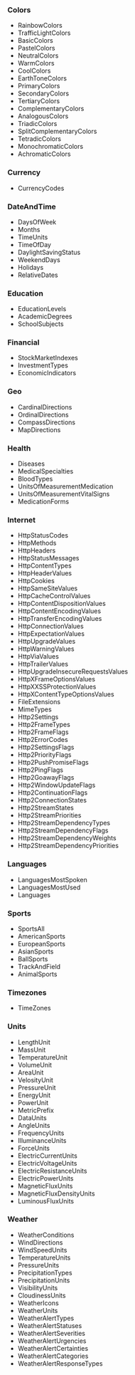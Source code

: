 ### Colors
- RainbowColors
- TrafficLightColors
- BasicColors
- PastelColors
- NeutralColors
- WarmColors
- CoolColors
- EarthToneColors
- PrimaryColors
- SecondaryColors
- TertiaryColors
- ComplementaryColors
- AnalogousColors
- TriadicColors
- SplitComplementaryColors
- TetradicColors
- MonochromaticColors
- AchromaticColors

### Currency
- CurrencyCodes

### DateAndTime
- DaysOfWeek
- Months
- TimeUnits
- TimeOfDay
- DaylightSavingStatus
- WeekendDays
- Holidays
- RelativeDates

### Education
- EducationLevels
- AcademicDegrees
- SchoolSubjects

### Financial
- StockMarketIndexes
- InvestmentTypes
- EconomicIndicators

### Geo
- CardinalDirections
- OrdinalDirections
- CompassDirections
- MapDirections

### Health
- Diseases
- MedicalSpecialties
- BloodTypes
- UnitsOfMeasurementMedication
- UnitsOfMeasurementVitalSigns
- MedicationForms

### Internet
- HttpStatusCodes
- HttpMethods
- HttpHeaders
- HttpStatusMessages
- HttpContentTypes
- HttpHeaderValues
- HttpCookies
- HttpSameSiteValues
- HttpCacheControlValues
- HttpContentDispositionValues
- HttpContentEncodingValues
- HttpTransferEncodingValues
- HttpConnectionValues
- HttpExpectationValues
- HttpUpgradeValues
- HttpWarningValues
- HttpViaValues
- HttpTrailerValues
- HttpUpgradeInsecureRequestsValues
- HttpXFrameOptionsValues
- HttpXXSSProtectionValues
- HttpXContentTypeOptionsValues
- FileExtensions
- MimeTypes
- Http2Settings
- Http2FrameTypes
- Http2FrameFlags
- Http2ErrorCodes
- Http2SettingsFlags
- Http2PriorityFlags
- Http2PushPromiseFlags
- Http2PingFlags
- Http2GoawayFlags
- Http2WindowUpdateFlags
- Http2ContinuationFlags
- Http2ConnectionStates
- Http2StreamStates
- Http2StreamPriorities
- Http2StreamDependencyTypes
- Http2StreamDependencyFlags
- Http2StreamDependencyWeights
- Http2StreamDependencyPriorities

### Languages
- LanguagesMostSpoken
- LanguagesMostUsed
- Languages

### Sports
- SportsAll
- AmericanSports
- EuropeanSports
- AsianSports
- BallSports
- TrackAndField
- AnimalSports

### Timezones
- TimeZones

### Units
- LengthUnit
- MassUnit
- TemperatureUnit
- VolumeUnit
- AreaUnit
- VelosityUnit
- PressureUnit
- EnergyUnit
- PowerUnit
- MetricPrefix
- DataUnits
- AngleUnits
- FrequencyUnits
- IlluminanceUnits
- ForceUnits
- ElectricCurrentUnits
- ElectricVoltageUnits
- ElectricResistanceUnits
- ElectricPowerUnits
- MagneticFluxUnits
- MagneticFluxDensityUnits
- LuminousFluxUnits

### Weather
- WeatherConditions
- WindDirections
- WindSpeedUnits
- TemperatureUnits
- PressureUnits
- PrecipitationTypes
- PrecipitationUnits
- VisibilityUnits
- CloudinessUnits
- WeatherIcons
- WeatherUnits
- WeatherAlertTypes
- WeatherAlertStatuses
- WeatherAlertSeverities
- WeatherAlertUrgencies
- WeatherAlertCertainties
- WeatherAlertCategories
- WeatherAlertResponseTypes

